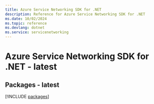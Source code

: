 ```yaml
---
title: Azure Service Networking SDK for .NET
description: Reference for Azure Service Networking SDK for .NET
ms.date: 10/02/2024
ms.topic: reference
ms.devlang: dotnet
ms.service: servicenetworking
---
```

# Azure Service Networking SDK for .NET - latest
## Packages - latest
[!INCLUDE [packages](service-networking-index.md)]